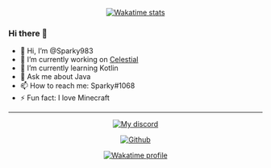 

<p align="center">
    <a href="https://wakatime.com/@6dd7b83a-55f5-4fe2-9e42-9cbefb6992c7">
        <img alt="Wakatime stats" src="https://wakatime.com/badge/user/6dd7b83a-55f5-4fe2-9e42-9cbefb6992c7.svg?style=flat-square">
    </a>
</p>

### Hi there 👋

- 👋 Hi, I’m @Sparky983
- 🔭 I’m currently working on [Celestial](https://github.com/celestial-mc)
- 🌱 I’m currently learning Kotlin
- 💬 Ask me about Java
- 📫 How to reach me: Sparky#1068
- ⚡ Fun fact: I love Minecraft

--- 

<p align="center">
    <a href="https://discord.com/users/553780289869185034">
        <img alt="My discord" src="https://lanyard.cnrad.dev/api/553780289869185034?hideBadges=true&hideStatus=true">
    </a>
</p>

<p align="center">
    <a href="https://github.com/sparky983">
        <img alt="Github" src="https://github-readme-stats.vercel.app/api/top-langs?username=sparky983&theme=dracula&show_icons=true&hide_border=true&bg_color=1a1c1f&icon_color=4e90f0&title=e74545&border_radius=10&card_width=410">
    </a>
</p>

<p align="center">
    <a href="https://wakatime.com/@6dd7b83a-55f5-4fe2-9e42-9cbefb6992c7">
        <img alt="Wakatime profile" src="https://github-readme-stats.vercel.app/api/wakatime?username=Sparky&layout=compact&langs_count=5&&theme=dracula&hide_border=true&bg_color=1a1c1f&icon_color=4e90f0&title=e74545&border_radius=10">
    </a>
</p>
